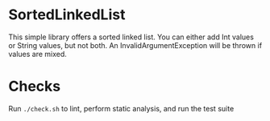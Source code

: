 # SortedLinkedList

This simple library offers a sorted linked list.
You can either add Int values or String values, but not both. 
An InvalidArgumentException will be thrown if values are mixed.

# Checks
Run `./check.sh` to lint, perform static analysis, and run the test suite
